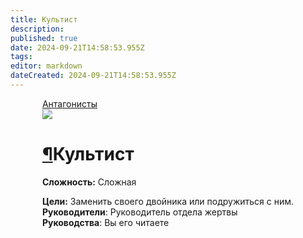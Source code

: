 ```yaml
---
title: Культист
description: 
published: true
date: 2024-09-21T14:58:53.955Z
tags: 
editor: markdown
dateCreated: 2024-09-21T14:58:53.955Z
---
```


 <div style="display: flex; justify-content: center;">
<div class="roles-passport antag">
    <div class="title antag"><a href="/roles/command" class="is-internal-link is-valid-page">Антагонисты</a></div>
    <div>
      <div><div><img src="/roles/cultist.png"></div></div>
      <div><div>
        <h1 id="старший-медицинский-офицер" class="toc-header"><a class="toc-anchor" href="#старший-медицинский-офицер">¶</a>Культист</h1>
        <p><strong>Сложность:</strong> Сложная</p>
        <strong>Цели:</strong> Заменить своего двойника или подружиться с ним.<br>
        <b>Руководители</b>: Руководитель отдела жертвы<br>
        <b>Руководства</b>: Вы его читаете
        </div></div>
    </div>
  </div>
</div>